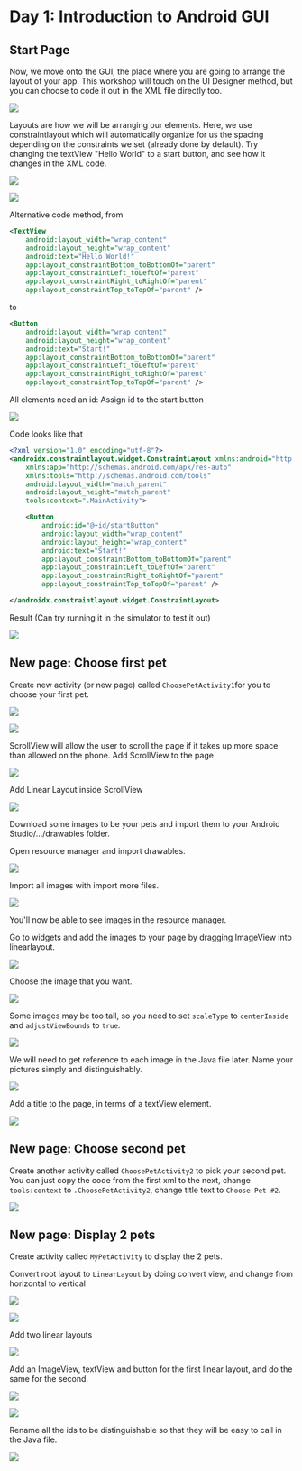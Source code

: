 # Day 1: Introduction to Android GUI

## Start Page

Now, we move onto the GUI, the place where you are going to arrange the layout of your app. This workshop will touch on the UI Designer method, but you can choose to code it out in the XML file directly too.

![](/imgs/gtc/android/android_layout_gui.png)

Layouts are how we will be arranging our elements. Here, we use constraintlayout which will automatically organize for us the spacing depending on the constraints we set (already done by default).
Try changing the textView "Hello World" to a start button, and see how it changes in the XML code.

![](/imgs/gtc/android/convert_button.png)

![](/imgs/gtc/android/convert_text_to_button.png)

Alternative code method, from

```xml
<TextView
    android:layout_width="wrap_content"
    android:layout_height="wrap_content"
    android:text="Hello World!"
    app:layout_constraintBottom_toBottomOf="parent"
    app:layout_constraintLeft_toLeftOf="parent"
    app:layout_constraintRight_toRightOf="parent"
    app:layout_constraintTop_toTopOf="parent" />
```

to

```xml
<Button
    android:layout_width="wrap_content"
    android:layout_height="wrap_content"
    android:text="Start!"
    app:layout_constraintBottom_toBottomOf="parent"
    app:layout_constraintLeft_toLeftOf="parent"
    app:layout_constraintRight_toRightOf="parent"
    app:layout_constraintTop_toTopOf="parent" />
```

All elements need an id: Assign id to the start button

![](/imgs/gtc/android/assign_id.png)

Code looks like that

```xml
<?xml version="1.0" encoding="utf-8"?>
<androidx.constraintlayout.widget.ConstraintLayout xmlns:android="http://schemas.android.com/apk/res/android"
    xmlns:app="http://schemas.android.com/apk/res-auto"
    xmlns:tools="http://schemas.android.com/tools"
    android:layout_width="match_parent"
    android:layout_height="match_parent"
    tools:context=".MainActivity">

    <Button
        android:id="@+id/startButton"
        android:layout_width="wrap_content"
        android:layout_height="wrap_content"
        android:text="Start!"
        app:layout_constraintBottom_toBottomOf="parent"
        app:layout_constraintLeft_toLeftOf="parent"
        app:layout_constraintRight_toRightOf="parent"
        app:layout_constraintTop_toTopOf="parent" />

</androidx.constraintlayout.widget.ConstraintLayout>
```

Result (Can try running it in the simulator to test it out)

![](/imgs/gtc/android/convert_result.png)

## New page: Choose first pet

Create new activity (or new page) called `ChoosePetActivity1`for you to choose your first pet.

![](/imgs/gtc/android/new_activity.png)

![](/imgs/gtc/android/create_choose_pet_activity_1.png)

ScrollView will allow the user to scroll the page if it takes up more space than allowed on the phone. Add ScrollView to the page

![](/imgs/gtc/android/choose_pet_activity_scroll.png)

Add Linear Layout inside ScrollView

![](/imgs/gtc/android/linear_layout.png)

Download some images to be your pets and import them to your Android Studio/.../drawables folder.

Open resource manager and import drawables.

![](/imgs/gtc/android/resource_manager.png)

Import all images with import more files.

![](/imgs/gtc/android/import_images.png)

You'll now be able to see images in the resource manager.

Go to widgets and add the images to your page by dragging ImageView into linearlayout.

![](/imgs/gtc/android/drag_image.png)

Choose the image that you want.

![](/imgs/gtc/android/choose_image.png)

Some images may be too tall, so you need to set `scaleType` to `centerInside` and `adjustViewBounds` to `true`.

![](/imgs/gtc/android/image_too_tall.png)

We will need to get reference to each image in the Java file later. Name your pictures simply and distinguishably.

![](/imgs/gtc/android/image_ids.png)

Add a title to the page, in terms of a textView element.

![](/imgs/gtc/android/choose_pet_1.png)

## New page: Choose second pet

Create another activity called `ChoosePetActivity2` to pick your second pet. You can just copy the code from the first xml to the next, change `tools:context` to `.ChoosePetActivity2`, change title text to `Choose Pet #2`.

![](/imgs/gtc/android/choose_pet_2.png)

## New page: Display 2 pets

Create activity called `MyPetActivity` to display the 2 pets.

Convert root layout to `LinearLayout` by doing convert view, and change from horizontal to vertical

![](/imgs/gtc/android/convert_root.png)

![](/imgs/gtc/android/convert_vertical.png)

Add two linear layouts

![](/imgs/gtc/android/linear_layouts2.png)

Add an ImageView, textView and button for the first linear layout, and do the same for the second.

![](/imgs/gtc/android/first_linearlayout.png)

![](/imgs/gtc/android/my_pet_layout.png)

Rename all the ids to be distinguishable so that they will be easy to call in the Java file.

![](/imgs/gtc/android/rename_ids.png)

